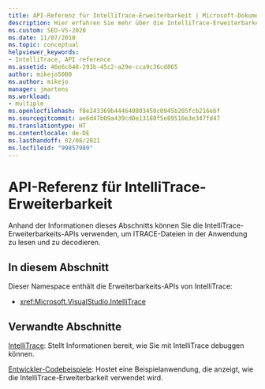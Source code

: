 ```yaml
---
title: API-Referenz für IntelliTrace-Erweiterbarkeit | Microsoft-Dokumentation
description: Hier erfahren Sie mehr über die IntelliTrace-Erweiterbarkeits-APIs in Visual Studio, mit denen Sie ITRACE-Dateien in Ihren Anwendungen lesen und decodieren können.
ms.custom: SEO-VS-2020
ms.date: 11/07/2018
ms.topic: conceptual
helpviewer_keywords:
- IntelliTrace, API reference
ms.assetid: 46e6c648-293b-45c2-a29e-cca9c36cd865
author: mikejo5000
ms.author: mikejo
manager: jmartens
ms.workload:
- multiple
ms.openlocfilehash: f8e243369b444640803450c0945b205fcb216ebf
ms.sourcegitcommit: ae6d47b09a439cd0e13180f5e89510e3e347fd47
ms.translationtype: HT
ms.contentlocale: de-DE
ms.lasthandoff: 02/08/2021
ms.locfileid: "99857980"
---
```

# <a name="api-reference-for-intellitrace-extensibility"></a>API-Referenz für IntelliTrace-Erweiterbarkeit

Anhand der Informationen dieses Abschnitts können Sie die IntelliTrace-Erweiterbarkeits-APIs verwenden, um ITRACE-Dateien in der Anwendung zu lesen und zu decodieren.

## <a name="in-this-section"></a>In diesem Abschnitt

Dieser Namespace enthält die Erweiterbarkeits-APIs von IntelliTrace:

- <xref:Microsoft.VisualStudio.IntelliTrace>

## <a name="related-sections"></a>Verwandte Abschnitte

[IntelliTrace](../debugger/intellitrace.md): Stellt Informationen bereit, wie Sie mit IntelliTrace debuggen können.

[Entwickler-Codebeispiele](https://code.msdn.microsoft.com/): Hostet eine Beispielanwendung, die anzeigt, wie die IntelliTrace-Erweiterbarkeit verwendet wird.
